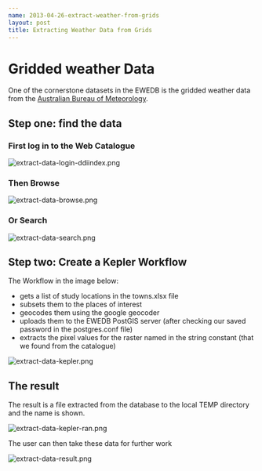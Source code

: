 ```yaml
---
name: 2013-04-26-extract-weather-from-grids
layout: post
title: Extracting Weather Data from Grids
---
```


# Gridded weather Data
One of the cornerstone datasets in the EWEDB is the gridded weather data from the [Australian Bureau of Meteorology](http://www.bom.gov.au).

## Step one: find the data
### First log in to the Web Catalogue
![extract-data-login-ddiindex.png](/images/extract-data-login-ddiindex.png)
### Then Browse 
![extract-data-browse.png](/images/extract-data-browse.png)
### Or Search
![extract-data-search.png](/images/extract-data-search.png)

## Step two: Create a Kepler Workflow

The Workflow in the image below:

- gets a list of study locations in the towns.xlsx file
- subsets them to the places of interest
- geocodes them using the google geocoder
- uploads them to the EWEDB PostGIS server (after checking our saved password in the postgres.conf file)
- extracts the pixel values for the raster named in the string constant (that we found from the catalogue)

![extract-data-kepler.png](/images/extract-data-kepler.png)

## The result
The result is a file extracted from the database to the local TEMP directory and the name is shown.

![extract-data-kepler-ran.png](/images/extract-data-kepler-ran.png)

The user can then take these data for further work

![extract-data-result.png](/images/extract-data-result.png)
